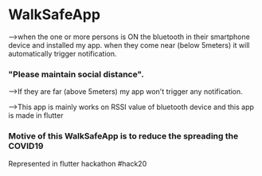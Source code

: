 # WalkSafeApp 

-->when the one or more persons is ON the bluetooth in their smartphone device and installed my app. when they come near (below 5meters) it will automatically trigger notification.

### "Please maintain social distance".

-->If they are far (above 5meters) my app won't trigger any notification.

-->This app is mainly works on RSSI value of bluetooth device and this app is made in flutter

### Motive of this WalkSafeApp is to reduce the spreading the COVID19 

Represented in  flutter hackathon #hack20


